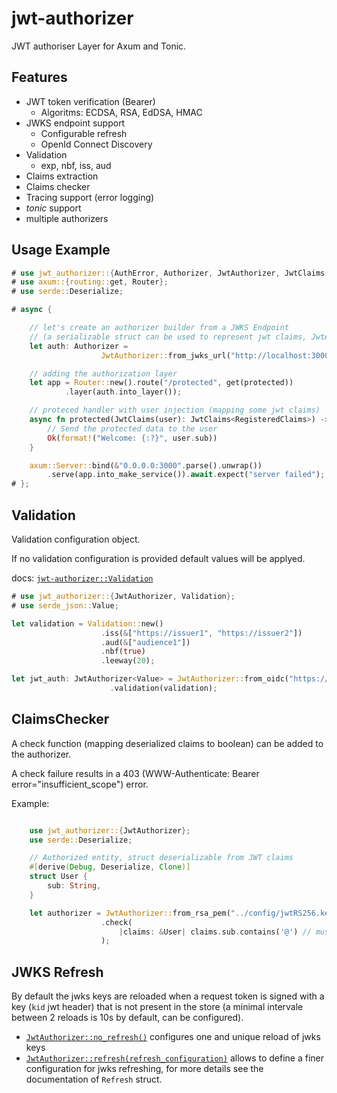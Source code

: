 # jwt-authorizer

JWT authoriser Layer for Axum and Tonic.

## Features

- JWT token verification (Bearer)
    - Algoritms: ECDSA, RSA, EdDSA, HMAC
- JWKS endpoint support
    - Configurable refresh
    - OpenId Connect Discovery
- Validation
    - exp, nbf, iss, aud
- Claims extraction
- Claims checker
- Tracing support (error logging)
- *tonic* support
- multiple authorizers


## Usage Example

```rust
# use jwt_authorizer::{AuthError, Authorizer, JwtAuthorizer, JwtClaims, RegisteredClaims, IntoLayer};
# use axum::{routing::get, Router};
# use serde::Deserialize;

# async {

    // let's create an authorizer builder from a JWKS Endpoint
    // (a serializable struct can be used to represent jwt claims, JwtAuthorizer<RegisteredClaims> is the default)
    let auth: Authorizer =
                    JwtAuthorizer::from_jwks_url("http://localhost:3000/oidc/jwks").build().await.unwrap();

    // adding the authorization layer
    let app = Router::new().route("/protected", get(protected))
            .layer(auth.into_layer());

    // proteced handler with user injection (mapping some jwt claims)
    async fn protected(JwtClaims(user): JwtClaims<RegisteredClaims>) -> Result<String, AuthError> {
        // Send the protected data to the user
        Ok(format!("Welcome: {:?}", user.sub))
    }

    axum::Server::bind(&"0.0.0.0:3000".parse().unwrap())
        .serve(app.into_make_service()).await.expect("server failed");
# };
```

## Validation

Validation configuration object.

If no validation configuration is provided default values will be applyed.

docs: [`jwt-authorizer::Validation`]

```rust
# use jwt_authorizer::{JwtAuthorizer, Validation};
# use serde_json::Value;

let validation = Validation::new()
                    .iss(&["https://issuer1", "https://issuer2"])
                    .aud(&["audience1"])
                    .nbf(true)
                    .leeway(20);

let jwt_auth: JwtAuthorizer<Value> = JwtAuthorizer::from_oidc("https://accounts.google.com")
                      .validation(validation);

```


## ClaimsChecker

A check function (mapping deserialized claims to boolean) can be added to the authorizer.

A check failure results in a 403 (WWW-Authenticate: Bearer error="insufficient_scope") error.

Example:

```rust

    use jwt_authorizer::{JwtAuthorizer};
    use serde::Deserialize;

    // Authorized entity, struct deserializable from JWT claims
    #[derive(Debug, Deserialize, Clone)]
    struct User {
        sub: String,
    }

    let authorizer = JwtAuthorizer::from_rsa_pem("../config/jwtRS256.key.pub")
                    .check(
                        |claims: &User| claims.sub.contains('@') // must be an email
                    );
```

## JWKS Refresh

By default the jwks keys are reloaded when a request token is signed with a key (`kid` jwt header) that is not present in the store (a minimal intervale between 2 reloads is 10s by default, can be configured).

- [`JwtAuthorizer::no_refresh()`] configures one and unique reload of jwks keys
- [`JwtAuthorizer::refresh(refresh_configuration)`] allows to define a finer configuration for jwks refreshing, for more details see the documentation of `Refresh` struct.

[`jwt-authorizer::Validation`]: https://docs.rs/jwt-authorizer/latest/jwt_authorizer/validation/struct.Validation.html
[`JwtAuthorizer::no_refresh()`]: https://docs.rs/jwt-authorizer/latest/jwt_authorizer/layer/struct.JwtAuthorizer.html#method.no_refresh
[`JwtAuthorizer::refresh(refresh_configuration)`]: https://docs.rs/jwt-authorizer/latest/jwt_authorizer/layer/struct.JwtAuthorizer.html#method.refresh
